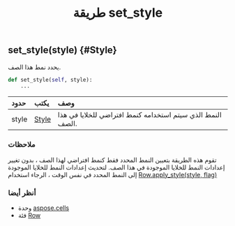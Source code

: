 ﻿---
title: طريقة set_style
second_title: Aspose.Cells for Python via .NET API المراجع
description:
type: docs
weight: 80
url: /ar/python-net/aspose.cells/row/set_style/
is_root: false
---
##  set_style(style) {#Style}
يحدد نمط هذا الصف.



```python
def set_style(self, style):
    ...
```


| حدود| يكتب| وصف|
| :- | :- | :- |
| style | [Style](/cells/ar/python-net/aspose.cells/style) | النمط الذي سيتم استخدامه كنمط افتراضي للخلايا في هذا الصف.|
###  ملاحظات

تقوم هذه الطريقة بتعيين النمط المحدد فقط كنمط افتراضي لهذا الصف ،
بدون تغيير إعدادات النمط للخلايا الموجودة في هذا الصف.
لتحديث إعدادات النمط للخلايا الموجودة إلى النمط المحدد في نفس الوقت ،
الرجاء استخدام [Row.apply_style(style, flag)](/cells/ar/python-net/aspose.cells/row/apply_style)


###  أنظر أيضا
* وحدة [aspose.cells](../../)
* فئة [Row](/cells/ar/python-net/aspose.cells/row)
